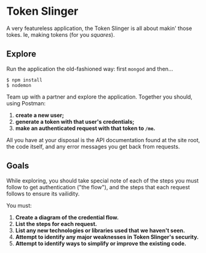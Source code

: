 # Token Slinger

A very featureless application, the Token Slinger is all about makin' 
those tokes. Ie, making tokens (for you *squares*).

## Explore

Run the application the old-fashioned way: first `mongod` and then…

```
$ npm install
$ nodemon
```

Team up with a partner and explore the application. Together you should,
using Postman:

1.  **create a new user;**
2.  **generate a token with that user's credentials;**
3.  **make an authenticated request with that token to `/me`.**

All you have at your disposal is the API documentation found at the site
root, the code itself, and any error messages you get back from 
requests.

## Goals

While exploring, you should take special note of each of the steps you
must follow to get authentication ("the flow"), and the steps that each
request follows to ensure its vailidity.

You must:

1.  **Create a diagram of the credential flow.**
2.  **List the steps for each request.**
3.  **List any new technologies or libraries used that we haven't seen.**
4.  **Attempt to identify any major weaknesses in Token Slinger's security.**
5.  **Attempt to identify ways to simplify or improve the existing code.**
